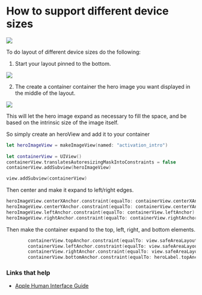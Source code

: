 # How to support different device sizes

<img src="https://github.com/jrasmusson/ios-starter-kit/blob/master/autolayout/images/how-to-layout-different-device-sizes/different-device-sizes.png" />

To do layout of different device sizes do the following:

1. Start your layout pinned to the bottom.

<img src="https://github.com/jrasmusson/ios-starter-kit/blob/master/autolayout/images/how-to-layout-different-device-sizes/pin-to-bottom-a.png" />

2. The create a container container the hero image you want displayed in the middle of the layout.

<img src="https://github.com/jrasmusson/ios-starter-kit/blob/master/autolayout/images/how-to-layout-different-device-sizes/container.png" />

This will let the hero image expand as necessary to fill the space, and be based on the intrinsic size of the image itself.

So simply create an heroView and add it to your container

```swift
let heroImageView = makeImageView(named: "activation_intro")
        
let containerView = UIView()
containerView.translatesAutoresizingMaskIntoConstraints = false
containerView.addSubview(heroImageView)

view.addSubview(containerView)
```

Then center and make it expand to left/right edges.

```swift
heroImageView.centerXAnchor.constraint(equalTo: containerView.centerXAnchor).isActive = true
heroImageView.centerYAnchor.constraint(equalTo: containerView.centerYAnchor).isActive = true
heroImageView.leftAnchor.constraint(equalTo: containerView.leftAnchor).isActive = true
heroImageView.rightAnchor.constraint(equalTo: containerView.rightAnchor).isActive = true
```

Then make the container expand to the top, left, right, and bottom elements.

```swift
        containerView.topAnchor.constraint(equalTo: view.safeAreaLayoutGuide.topAnchor, constant: 8).isActive = true
        containerView.leftAnchor.constraint(equalTo: view.safeAreaLayoutGuide.leftAnchor, constant: 8).isActive = true
        containerView.rightAnchor.constraint(equalTo: view.safeAreaLayoutGuide.rightAnchor, constant: -8).isActive = true
        containerView.bottomAnchor.constraint(equalTo: heroLabel.topAnchor, constant: 8).isActive = true
```


### Links that help

* [Apple Human Interface Guide](https://developer.apple.com/design/human-interface-guidelines/ios/visual-design/adaptivity-and-layout/)
